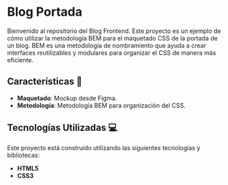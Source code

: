 # Blog Portada

Bienvenido al repositorio del Blog Frontend. Este proyecto es un ejemplo de cómo utilizar la metodología BEM para el maquetado CSS de la portada de un blog. BEM es una metodología de nombramiento que ayuda a crear interfaces reutilizables y modulares para organizar el CSS de manera más eficiente.

## Características 🌟

- **Maquetado**: Mockup desde Figma.
- **Metodología**: Metodología BEM para organización del CSS.

## Tecnologías Utilizadas 💻

Este proyecto está construido utilizando las siguientes tecnologías y bibliotecas:

- **HTML5**
- **CSS3**

